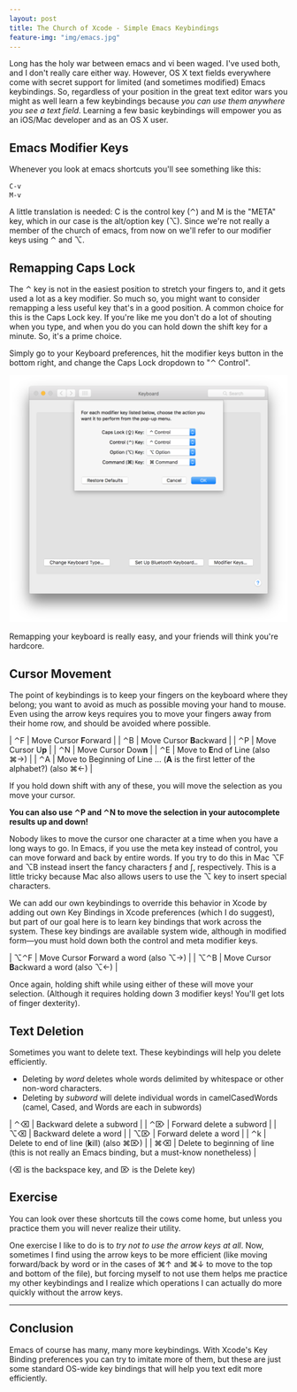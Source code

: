 ```yaml
---
layout: post
title: The Church of Xcode - Simple Emacs Keybindings
feature-img: "img/emacs.jpg"
---
```


Long has the holy war between emacs and vi been waged. I've used both, and I don't
really care either way. However, OS X text fields everywhere come with secret
support for limited (and sometimes modified) Emacs keybindings. So, regardless
of your position in the great text editor wars you might as well learn a few keybindings
because _you can use them anywhere you see a text field_. Learning a
few basic keybindings will empower you as an iOS/Mac developer and as an OS X user.

## Emacs Modifier Keys

Whenever you look at emacs shortcuts you'll see something like this:

    C-v
    M-v

A little translation is needed: C is the control key (⌃) and M is the "META" key,
which in our case is the alt/option key (⌥). Since we're not really a member of the
church of emacs, from now on we'll refer to our modifier keys using ⌃ and ⌥.

## Remapping Caps Lock

The ⌃ key is not in the easiest position to stretch your fingers to, and it gets used a lot
as a key modifier. So much so, you might want to consider remapping a less useful key that's in a good
position. A common choice for this is the Caps Lock key. If you're like me you don't do a lot of
shouting when you type, and when you do you can hold down the shift key for a minute. So, it's a prime
choice.

Simply go to your Keyboard preferences, hit the modifier keys button in the bottom right,
and change the Caps Lock dropdown to "⌃ Control".

![Remapping Caps Lock](/img/remapping-caps-lock.png "Remapping Caps Lock")

Remapping your keyboard is really easy, and your friends will think you're hardcore.

## Cursor Movement

The point of keybindings is to keep your fingers on the keyboard where they belong; you
want to avoid as much as possible moving your hand to mouse. Even using the arrow keys
requires you to move your fingers away from their home row, and should be avoided where
possible.

| ⌃F | Move Cursor **F**orward |
| ⌃B | Move Cursor **B**ackward |
| ⌃P | Move Cursor U**p** |
| ⌃N | Move Cursor Dow**n** |
| ⌃E | Move to **E**nd of Line (also ⌘→) |
| ⌃A | Move to Beginning of Line ... (**A** is the first letter of the alphabet?) (also ⌘←) |

If you hold down shift with any of these, you will move the selection as you move your cursor.

**You can also use ⌃P and ⌃N to move the selection in your autocomplete results up and down!**

Nobody likes to move the cursor one character at a time when you have a long ways to go. In Emacs,
if you use the meta key instead of control, you can move forward and back by entire words.
If you try to do this in Mac ⌥F and ⌥B instead insert the fancy characters ƒ and ∫, respectively.
This is a little tricky because Mac also allows users to use the ⌥ key to insert special characters.

We can add our own keybindings to override this behavior in Xcode by adding out own Key Bindings in Xcode
preferences (which I do suggest), but part of our goal here is to learn key bindings that work across the system. These key bindings are available system wide, although in modified form—you must hold down both
the control and meta modifier keys.

| ⌥⌃F | Move Cursor **F**orward a word (also ⌥→) |
| ⌥⌃B | Move Cursor **B**ackward a word (also ⌥←) |

Once again, holding shift while using either of these will move your selection. (Although it
requires holding down 3 modifier keys! You'll get lots of finger dexterity).

## Text Deletion

Sometimes you want to delete text. These keybindings will help you delete efficiently.

* Deleting by _word_ deletes whole words delimited by whitespace or other non-word characters.
* Deleting by _subword_ will delete individual words in camelCasedWords (camel, Cased, and Words are each in subwords)

| ⌃⌫ | Backward delete a subword |
| ⌃⌦ | Forward delete a subword |
| ⌥⌫ | Backward delete a word |
| ⌥⌦ | Forward delete a word |
| ⌃k | Delete to end of line (**k**ill) (also  ⌘⌦) |
| ⌘⌫ | Delete to beginning of line (this is not really an Emacs binding, but a must-know nonetheless) |

(⌫ is the backspace key, and ⌦ is the Delete key)

## Exercise

You can look over these shortcuts till the cows come home, but unless you practice them you will
never realize their utility.

One exercise I like to do is to _try not to use the arrow keys at all_. Now, sometimes I find using the arrow
keys to be more efficient (like moving forward/back by word or in the cases of ⌘↑ and ⌘↓ to move to the top and bottom of the file),
but forcing myself to not use them helps me practice my other keybindings and I realize which operations
I can actually do more quickly without the arrow keys.

---

## Conclusion

Emacs of course has many, many more keybindings. With Xcode's Key Binding
preferences you can try to imitate more of them, but these are just some standard OS-wide
key bindings that will help you text edit more efficiently.
